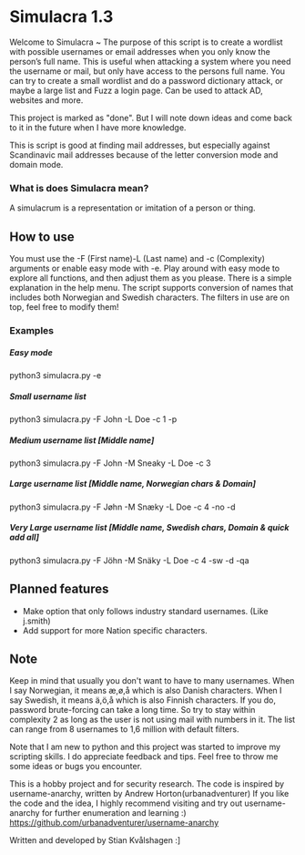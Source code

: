 # Simulacra 1.3
Welcome to Simulacra ~
The purpose of this script is to create a wordlist with possible usernames or email addresses when you only know the person’s full name.
This is useful when attacking a system where you need the username or mail, but only have access to the persons full name.
You can try to create a small wordlist and do a password dictionary attack, or maybe a large list and Fuzz a login page.
Can be used to attack AD, websites and more.

This project is marked as "done". But I will note down ideas and come back to it in the future when I have more knowledge.

This is script is good at finding mail addresses, but especially against Scandinavic mail addresses because of the letter conversion mode and domain mode.

### What is does Simulacra mean?
A simulacrum is a representation or imitation of a person or thing.
## How to use
You must use the -F (First name)-L (Last name) and -c (Complexity) arguments or enable easy mode with -e.
Play around with easy mode to explore all functions, and then adjust them as you please.
There is a simple explanation in the help menu.
The script supports conversion of names that includes both Norwegian and Swedish characters.
The filters in use are on top, feel free to modify them!

### Examples
##### Easy mode
python3 simulacra.py -e
##### Small username list
python3 simulacra.py -F John -L Doe -c 1 -p
##### Medium username list [Middle name]
python3 simulacra.py -F John -M Sneaky -L Doe -c 3
##### Large username list [Middle name, Norwegian chars & Domain]
python3 simulacra.py -F Jøhn -M Snæky -L Doe -c 4 -no -d
##### Very Large username list [Middle name, Swedish chars, Domain & quick add all]
python3 simulacra.py -F Jöhn -M Snäky -L Doe -c 4 -sw -d -qa


## Planned features
* Make option that only follows industry standard usernames. (Like j.smith)
* Add support for more Nation specific characters.
## Note
Keep in mind that usually you don't want to have to many usernames.
When I say Norwegian, it means æ,ø,å which is also Danish characters.
When I say Swedish, it means ä,ö,å which is also Finnish characters.
If you do, password brute-forcing can take a long time. So try to stay within complexity 2 as long as the user is not using mail with numbers in it.
The list can range from 8 usernames to 1,6 million with default filters.

Note that I am new to python and this project was started to improve my scripting skills.
I do appreciate feedback and tips. Feel free to throw me some ideas or bugs you encounter.

This is a hobby project and for security research.
The code is inspired by username-anarchy, written by Andrew Horton(urbanadventurer)
If you like the code and the idea, I highly recommend visiting and try out username-anarchy for further enumeration and learning :)
https://github.com/urbanadventurer/username-anarchy

Written and developed by Stian Kvålshagen :]

